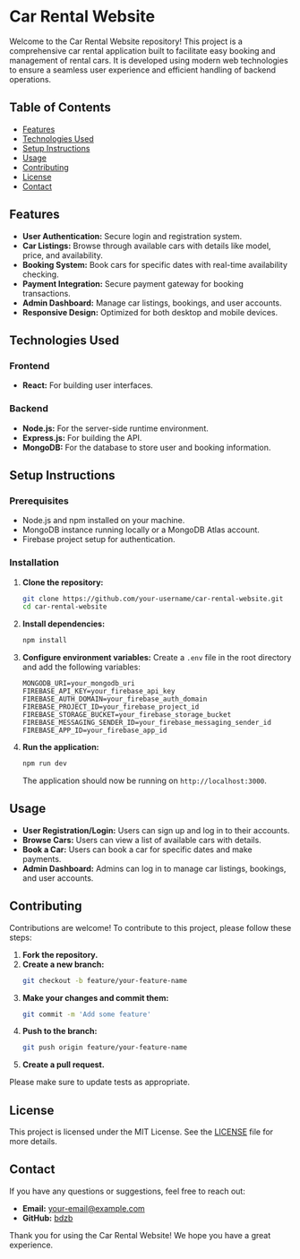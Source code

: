 # Car Rental Website

Welcome to the Car Rental Website repository! This project is a comprehensive car rental application built to facilitate easy booking and management of rental cars. It is developed using modern web technologies to ensure a seamless user experience and efficient handling of backend operations.

## Table of Contents
- [Features](#features)
- [Technologies Used](#technologies-used)
- [Setup Instructions](#setup-instructions)
- [Usage](#usage)
- [Contributing](#contributing)
- [License](#license)
- [Contact](#contact)

## Features

- **User Authentication:** Secure login and registration system.
- **Car Listings:** Browse through available cars with details like model, price, and availability.
- **Booking System:** Book cars for specific dates with real-time availability checking.
- **Payment Integration:** Secure payment gateway for booking transactions.
- **Admin Dashboard:** Manage car listings, bookings, and user accounts.
- **Responsive Design:** Optimized for both desktop and mobile devices.

## Technologies Used

### Frontend
- **React:** For building user interfaces.

### Backend
- **Node.js:** For the server-side runtime environment.
- **Express.js:** For building the API.
- **MongoDB:** For the database to store user and booking information.

## Setup Instructions

### Prerequisites
- Node.js and npm installed on your machine.
- MongoDB instance running locally or a MongoDB Atlas account.
- Firebase project setup for authentication.

### Installation
1. **Clone the repository:**
   ```bash
   git clone https://github.com/your-username/car-rental-website.git
   cd car-rental-website
   ```

2. **Install dependencies:**
   ```bash
   npm install
   ```

3. **Configure environment variables:**
   Create a `.env` file in the root directory and add the following variables:
   ```
   MONGODB_URI=your_mongodb_uri
   FIREBASE_API_KEY=your_firebase_api_key
   FIREBASE_AUTH_DOMAIN=your_firebase_auth_domain
   FIREBASE_PROJECT_ID=your_firebase_project_id
   FIREBASE_STORAGE_BUCKET=your_firebase_storage_bucket
   FIREBASE_MESSAGING_SENDER_ID=your_firebase_messaging_sender_id
   FIREBASE_APP_ID=your_firebase_app_id
   ```

4. **Run the application:**
   ```bash
   npm run dev
   ```

   The application should now be running on `http://localhost:3000`.

## Usage

- **User Registration/Login:** Users can sign up and log in to their accounts.
- **Browse Cars:** Users can view a list of available cars with details.
- **Book a Car:** Users can book a car for specific dates and make payments.
- **Admin Dashboard:** Admins can log in to manage car listings, bookings, and user accounts.

## Contributing

Contributions are welcome! To contribute to this project, please follow these steps:

1. **Fork the repository.**
2. **Create a new branch:**
   ```bash
   git checkout -b feature/your-feature-name
   ```
3. **Make your changes and commit them:**
   ```bash
   git commit -m 'Add some feature'
   ```
4. **Push to the branch:**
   ```bash
   git push origin feature/your-feature-name
   ```
5. **Create a pull request.**

Please make sure to update tests as appropriate.

## License

This project is licensed under the MIT License. See the [LICENSE](LICENSE) file for more details.

## Contact

If you have any questions or suggestions, feel free to reach out:

- **Email:** your-email@example.com
- **GitHub:** [bdzb](https://github.com/bdzb)

Thank you for using the Car Rental Website! We hope you have a great experience.
